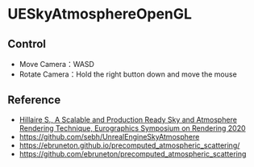 # UESkyAtmosphereOpenGL

## Control

* Move Camera：WASD
* Rotate Camera：Hold the right button down and move the mouse

## Reference

* [Hillaire S., A Scalable and Production Ready Sky and Atmosphere Rendering Technique, Eurographics Symposium on Rendering 2020 ](https://sebh.github.io/publications/egsr2020.pdf)
* https://github.com/sebh/UnrealEngineSkyAtmosphere
* https://ebruneton.github.io/precomputed_atmospheric_scattering/
* https://github.com/ebruneton/precomputed_atmospheric_scattering

